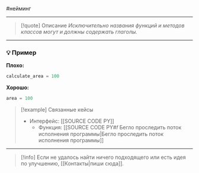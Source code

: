 #нейминг 
***

>[!quote] Описание
_Исключительно названия функций и методов классов могут и должны содержать глаголы._

***
### 💡 Пример


**Плохо:**
```python
calculate_area = 100
```

**Хорошо:**
```python
area = 100
```

> [!example] Связанные кейсы
>- Интерфейс: [[SOURCE CODE PY]]
>	- Функция: [[SOURCE CODE PY#𝑓 Бегло проследить поток исполнения программы|Бегло проследить поток исполнения программы]]

***

> [!info]
> Если не удалось найти ничего подходящего или есть идея по улучшению, [[Контакты|пиши сюда]].
